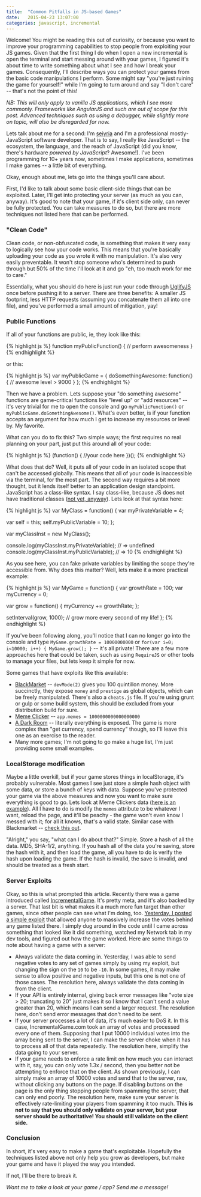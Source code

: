 ```yaml
---
title:  "Common Pitfalls in JS-based Games"
date:   2015-04-23 13:07:00
categories: javascript, incremental
---
```


Welcome! You might be reading this out of curiosity, or because you want to improve your programming capabilities to stop people from exploiting your JS games. Given that the first thing I do when I open a new incremental is open the terminal and start messing around with your games, I figured it's about time to write something about what I see and how I break your games. Consequently, I'll describe ways you can protect your games from the basic code manipulations I perform. Some might say "you're just ruining the game for yourself!" while I'm going to turn around and say "I don't care" -- that's not the point of this! 

_NB: This will only apply to vanilla JS applications, which I see more commonly. Frameworks like AngularJS and such are out of scope for this post. Advanced techniques such as using a debugger, while slightly more on topic, will also be disregarded for now._



Lets talk about me for a second: I'm [seiyria](http://seiyria.com) and I'm a professional mostly-JavaScript software developer. That is to say, I really like JavaScript -- the ecosystem, the language, and the reach of JavaScript (did you know, there's hardware _powered by JavaScript_? Awesome!). I've been programming for 10+ years now, sometimes I make applications, sometimes I make games -- a little bit of everything.

Okay, enough about me, lets go into the things you'll care about.

First, I'd like to talk about some basic client-side things that can be exploited. Later, I'll get into protecting your server (as much as you can, anyway). It's good to note that your game, if it's client side only, can never be fully protected. You can take measures to do so, but there are more techniques not listed here that can be performed.

### "Clean Code"

Clean code, or non-obfuscated code, is something that makes it very easy to logically see how your code works. This means that you're basically uploading your code as you wrote it with no manipulation. It's also very easily preventable. It won't stop someone who's determined to push through but 50% of the time I'll look at it and go "eh, too much work for me to care."

Essentially, what you should do here is just run your code through [UglifyJS](https://github.com/mishoo/UglifyJS) once before pushing it to a server. There are three benefits: A smaller JS footprint, less HTTP requests (assuming you concatenate them all into one file), and you've performed a small amount of mitigation, yay!

### Public Functions

If all of your functions are public, ie, they look like this:

{% highlight js %}
function myPublicFunction() {
  // perform awesomeness
}
{% endhighlight %}

or this:

{% highlight js %}
var myPublicGame = {
  doSomethingAwesome: function() {
    // awesome level > 9000
  }
};
{% endhighlight %}

Then we have a problem. Lets suppose your "do something awesome" functions are game-critical functions like "level up" or "add resources" -- it's very trivial for me to open the console and go `myPublicFunction()` or `myPublicGame.doSomethingAwesome()`. What's even better, is if your function accepts an argument for how much I get to increase my resources or level by. My favorite.

What can you do to fix this? Two simple ways; the first requires no real planning on your part, just put this around all of your code:

{% highlight js %}
(function() {
  //your code here
})();
{% endhighlight %}

What does that do? Well, it puts all of your code in an isolated scope that can't be accessed globally. This means that all of your code is inaccessible via the terminal, for the most part. The second way requires a bit more thought, but it lends itself better to an application design standpoint. JavaScript has a class-like syntax. I say class-like, because JS does not have traditional classes ([not yet, anyway](https://babeljs.io/docs/learn-es6/#classes)). Lets look at that syntax here:

{% highlight js %}
var MyClass = function() {
  var myPrivateVariable = 4;
  
  var self = this;
  self.myPublicVariable = 10;
};

var myClassInst = new MyClass();

console.log(myClassInst.myPrivateVariable); // => undefined
console.log(myClassInst.myPublicVariable); // => 10
{% endhighlight %}

As you see here, you can fake private variables by limiting the scope they're accessible from. Why does this matter? Well, lets make it a more practical example:

{% highlight js %}
var MyGame = function() {
  var growthRate = 100;
  var myCurrency = 0;
  
  var grow = function() {
    myCurrency += growthRate;
  };
  
  setInterval(grow, 1000); // grow more every second of my life!
};
{% endhighlight %}

If you've been following along, you'll notice that I can no longer go into the console and type `MyGame.growthRate = 10000000000` or `for(var i=0; i<10000; i++) { MyGame.grow(); }` -- it's all private! There are a few more approaches here that could be taken, such as using `RequireJS` or other tools to manage your files, but lets keep it simple for now.

Some games that have exploits like this available:
* [BlackMarket](http://totominc.github.io/blackmarket/) -- `devMode(2)` gives you 100 quintillon money. More succinctly, they expose `money` and `prestige` as global objects, which can be freely manipulated. There's also a `cheats.js` file. If you're using grunt or gulp or some build system, this should be excluded from your distribution build for sure.
* [Meme Clicker](http://sixbytesunder.com/memeclicker/) -- `app.memes = 1000000000000000000`
* [A Dark Room](http://adarkroom.doublespeakgames.com/) -- literally everything is exposed. The game is more complex than "get currency, spend currency" though, so I'll leave this one as an exercise to the reader.
* Many more games; I'm not going to go make a huge list, I'm just providing some small examples.

### LocalStorage modification

Maybe a little overkill, but if your game stores things in localStorage, it's probably vulnerable. Most games I see just store a simple hash object with some data, or store a bunch of keys with data. Suppose you've protected your game via the above measures and now you want to make sure everything is good to go. Lets look at Meme Clickers data ([here is an example](http://hastebin.com/hekobosiwu.cpp)). All I have to do is modify the `memes` attribute to be whatever I want, reload the page, and it'll be peachy - the game won't even know I messed with it; for all it knows, that's a valid state. Similar case with Blackmarket -- [check this out](http://hastebin.com/keselinowo.cpp).

"Alright," you say, "what can I do about that?" Simple. Store a hash of all the data. MD5, SHA-1/2, anything. If you hash all of the data you're saving, store the hash with it, and then load the game, all you have to do is verify the hash upon loading the game. If the hash is invalid, the save is invalid, and should be treated as a fresh start.

### Server Exploits

Okay, so this is what prompted this article. Recently there was a game introduced called [IncrementalGame](http://incrementalgame.com/). It's pretty meta, and it's also backed by a server. That last bit is what makes it a much more fun target than other games, since other people can see what I'm doing, too. [Yesterday, I posted a simple exploit](http://www.reddit.com/r/incremental_games/comments/33fylj/incrementalgamecom_shall_we_play_a_game/cqksb2g) that allowed anyone to massively increase the votes behind any game listed there. I simply dug around in the code until I came across something that looked like it did something, watched my Network tab in my dev tools, and figured out how the game worked. Here are some things to note about having a game with a server:

* Always validate the data coming in. Yesterday, I was able to send negative votes to any set of games simply by using my exploit, but changing the sign on the `10` to be `-10`. In some games, it may make sense to allow positive and negative inputs, but this one is not one of those cases. The resolution here, always validate the data coming in from the client.
* If your API is entirely internal, giving back error messages like "vote size > 20; truncating to 20" just makes it so I know that I can't send a value greater than 20, which means I can send a larger request. The resolution here, don't send error messages that don't need to be sent.
* If your server processes a lot of data, it's much easier to DoS it. In this case, IncrementalGame.com took an array of votes and processed every one of them. Supposing that I put 10000 individual votes into the array being sent to the server, I can make the server choke when it has to process all of that data repeatedly. The resolution here, simplify the data going to your server.
* If your game needs to enforce a rate limit on how much you can interact with it, say, you can only vote 1.3x / second, then you better not be attempting to enforce that on the client. As shown previously, I can simply make an array of 10000 votes and send that to the server, raw, without clicking any buttons on the page. If disabling buttons on the page is the only thing stopping people from spamming the server, that can only end poorly. The resolution here, make sure your server is effectively rate-limiting your players from spamming it too much. **This is not to say that you should only validate on your server, but your server should be authoritative! You should still validate on the client side.**

### Conclusion

In short, it's very easy to make a game that's exploitable. Hopefully the techniques listed above not only help you grow as developers, but make your game and have it played the way you intended.

If not, I'll be there to break it.

_Want me to take a look at your game / app? Send me a message!_

